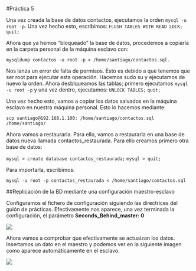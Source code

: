 #Práctica 5

Una vez creada la base de datos contactos, ejecutamos la orden `mysql -u root -p`. Una vez hecho esto, escribimos:
`FLUSH TABLES WITH READ LOCK;`
`quit;`

Ahora que ya hemos “bloqueado” la base de datos, procedemos a copiarla en la carpeta personal de la máquina esclavo con:

`mysqldump contactos -u root -p > /home/santiago/contactos.sql.`

Nos lanza un error de falta de permisos. Esto es debido a que tenemos que ser root para ejecutar esta operación. Hacemos sudo su y ejecutamos de nuevo la orden. Ahora desblqueamos las tablas; primero ejecutamos `mysql -u root -p` y una vez dentro, ejecutamos: `UNLOCK TABLES;`  `quit;`

Una vez hecho esto, vamos a copiar los datos salvados en la máquina esclavo en nuestra máquina personal. Esto lo hacemos mediante: 

`scp santiago@192.168.1.100: /home/santiago/contactos.sql /home/santiago/`

Ahora vamos a restaurarla. Para ello, vamos a restaurarla en una base de datos nueva llamada contactos_restaurada. Para ello creamos primero otra base de datos:

`mysql > create database contactos_restaurada;`
`mysql > quit;`

Para importarla, escribimos:

`mysql -u root -p contactos_restaurada < /home/santiago/contactos.sql`

##Replicación de la BD mediante una configuración maestro-esclavo

Configuramos el fichero de configuración siguiendo las directrices del guión de prácticas. Efectivamente nos aparece, una vez terminada la configuración, el parámetro **Seconds_Behind_master: 0**

![](http://)

Ahora vamos a comprobar que efectivamente se actuaizan los datos. Insertamos un dato en el maestro y podemos ver en la siguiente imagen como aparece automáticamente en el esclavo.

![](http://)


